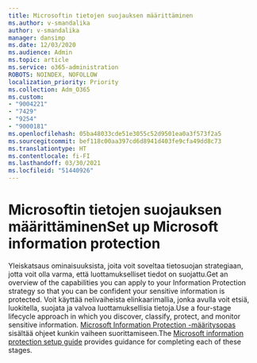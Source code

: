 ```yaml
---
title: Microsoftin tietojen suojauksen määrittäminen
ms.author: v-smandalika
author: v-smandalika
manager: dansimp
ms.date: 12/03/2020
ms.audience: Admin
ms.topic: article
ms.service: o365-administration
ROBOTS: NOINDEX, NOFOLLOW
localization_priority: Priority
ms.collection: Adm_O365
ms.custom:
- "9004221"
- "7429"
- "9254"
- "9000181"
ms.openlocfilehash: 05ba48033cde51e3055c52d9501ea0a3f573f2a5
ms.sourcegitcommit: bef118c00aa397cd6d8941d403fe9cfa49dd8c73
ms.translationtype: HT
ms.contentlocale: fi-FI
ms.lasthandoff: 03/30/2021
ms.locfileid: "51440926"
---
```

# <a name="set-up-microsoft-information-protection"></a><span data-ttu-id="5b9fd-102">Microsoftin tietojen suojauksen määrittäminen</span><span class="sxs-lookup"><span data-stu-id="5b9fd-102">Set up Microsoft information protection</span></span>

<span data-ttu-id="5b9fd-103">Yleiskatsaus ominaisuuksista, joita voit soveltaa tietosuojan strategiaan, jotta voit olla varma, että luottamukselliset tiedot on suojattu.</span><span class="sxs-lookup"><span data-stu-id="5b9fd-103">Get an overview of the capabilities you can apply to your Information Protection strategy so that you can be confident your sensitive information is protected.</span></span> <span data-ttu-id="5b9fd-104">Voit käyttää nelivaiheista elinkaarimallia, jonka avulla voit etsiä, luokitella, suojata ja valvoa luottamuksellisia tietoja.</span><span class="sxs-lookup"><span data-stu-id="5b9fd-104">Use a four-stage lifecycle approach in which you discover, classify, protect, and monitor sensitive information.</span></span> <span data-ttu-id="5b9fd-105">[Microsoft Information Protection -määritysopas](https://go.microsoft.com/fwlink/?linkid=2146619) sisältää ohjeet kunkin vaiheen suorittamiseen.</span><span class="sxs-lookup"><span data-stu-id="5b9fd-105">The [Microsoft information protection setup guide](https://go.microsoft.com/fwlink/?linkid=2146619) provides guidance for completing each of these stages.</span></span>
